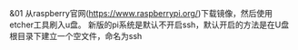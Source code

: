 &01 
 从raspberry官网(https://www.raspberrypi.org/)下载镜像，然后使用etcher工具刷入u盘。
 新版的pi系统是默认不开启ssh，默认开启的方法是在U盘根目录下建立一个空文件，命名为ssh
